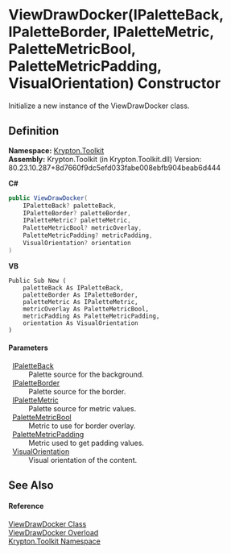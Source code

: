 # ViewDrawDocker(IPaletteBack, IPaletteBorder, IPaletteMetric, PaletteMetricBool, PaletteMetricPadding, VisualOrientation) Constructor


Initialize a new instance of the ViewDrawDocker class.



## Definition
**Namespace:** <a href="79d2eac2-21f4-54ff-7552-b20c33c30600.md">Krypton.Toolkit</a>  
**Assembly:** Krypton.Toolkit (in Krypton.Toolkit.dll) Version: 80.23.10.287+8d7660f9dc5efd033fabe008ebfb904beab6d444

**C#**
``` C#
public ViewDrawDocker(
	IPaletteBack? paletteBack,
	IPaletteBorder? paletteBorder,
	IPaletteMetric? paletteMetric,
	PaletteMetricBool? metricOverlay,
	PaletteMetricPadding? metricPadding,
	VisualOrientation? orientation
)
```
**VB**
``` VB
Public Sub New ( 
	paletteBack As IPaletteBack,
	paletteBorder As IPaletteBorder,
	paletteMetric As IPaletteMetric,
	metricOverlay As PaletteMetricBool,
	metricPadding As PaletteMetricPadding,
	orientation As VisualOrientation
)
```



#### Parameters
<dl><dt>  <a href="36bc0bae-d9ca-1219-47ea-a9f0b3123d00.md">IPaletteBack</a></dt><dd>Palette source for the background.</dd><dt>  <a href="dd253da2-d489-07ff-6865-3729039fb875.md">IPaletteBorder</a></dt><dd>Palette source for the border.</dd><dt>  <a href="24be40a1-a3fd-2c4b-ff96-f9b04b615193.md">IPaletteMetric</a></dt><dd>Palette source for metric values.</dd><dt>  <a href="74f7865f-c440-309e-478b-67d307e92c84.md">PaletteMetricBool</a></dt><dd>Metric to use for border overlay.</dd><dt>  <a href="0b770d6b-dbd6-9a12-4264-29d519d2ab3c.md">PaletteMetricPadding</a></dt><dd>Metric used to get padding values.</dd><dt>  <a href="d38051f8-c2cc-e81c-0029-02f7ad46f2fa.md">VisualOrientation</a></dt><dd>Visual orientation of the content.</dd></dl>

## See Also


#### Reference
<a href="3666c3db-a7fd-484c-b2c9-868e206d10c9.md">ViewDrawDocker Class</a>  
<a href="d51a7a00-0971-aefd-eafb-e25d7f419f38.md">ViewDrawDocker Overload</a>  
<a href="79d2eac2-21f4-54ff-7552-b20c33c30600.md">Krypton.Toolkit Namespace</a>  
